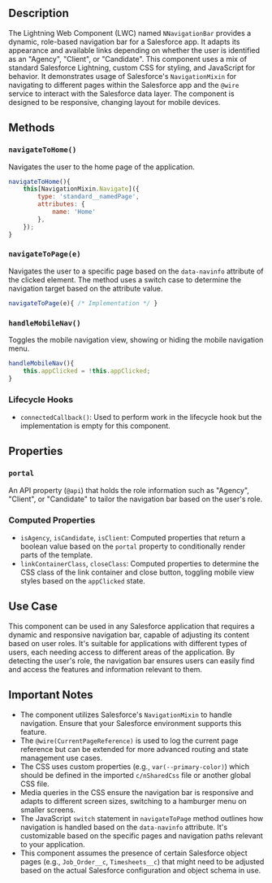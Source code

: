## Description

The Lightning Web Component (LWC) named `NNavigationBar` provides a dynamic, role-based navigation bar for a Salesforce app. It adapts its appearance and available links depending on whether the user is identified as an "Agency", "Client", or "Candidate". This component uses a mix of standard Salesforce Lightning, custom CSS for styling, and JavaScript for behavior. It demonstrates usage of Salesforce's `NavigationMixin` for navigating to different pages within the Salesforce app and the `@wire` service to interact with the Salesforce data layer. The component is designed to be responsive, changing layout for mobile devices.

## Methods

### `navigateToHome()`
Navigates the user to the home page of the application.

```javascript
navigateToHome(){
    this[NavigationMixin.Navigate]({
        type: 'standard__namedPage',
        attributes: {
            name: 'Home'
        },
    });
}
```

### `navigateToPage(e)`
Navigates the user to a specific page based on the `data-navinfo` attribute of the clicked element. The method uses a switch case to determine the navigation target based on the attribute value.

```javascript
navigateToPage(e){ /* Implementation */ }
```

### `handleMobileNav()`
Toggles the mobile navigation view, showing or hiding the mobile navigation menu.

```javascript
handleMobileNav(){
    this.appClicked = !this.appClicked;
}
```

### Lifecycle Hooks
- `connectedCallback()`: Used to perform work in the lifecycle hook but the implementation is empty for this component.

## Properties

### `portal`
An API property (`@api`) that holds the role information such as "Agency", "Client", or "Candidate" to tailor the navigation bar based on the user's role.

### Computed Properties
- `isAgency`, `isCandidate`, `isClient`: Computed properties that return a boolean value based on the `portal` property to conditionally render parts of the template.
- `linkContainerClass`, `closeClass`: Computed properties to determine the CSS class of the link container and close button, toggling mobile view styles based on the `appClicked` state.

## Use Case

This component can be used in any Salesforce application that requires a dynamic and responsive navigation bar, capable of adjusting its content based on user roles. It's suitable for applications with different types of users, each needing access to different areas of the application. By detecting the user's role, the navigation bar ensures users can easily find and access the features and information relevant to them.

## Important Notes

- The component utilizes Salesforce's `NavigationMixin` to handle navigation. Ensure that your Salesforce environment supports this feature.
- The `@wire(CurrentPageReference)` is used to log the current page reference but can be extended for more advanced routing and state management use cases.
- The CSS uses custom properties (e.g., `var(--primary-color)`) which should be defined in the imported `c/nSharedCss` file or another global CSS file.
- Media queries in the CSS ensure the navigation bar is responsive and adapts to different screen sizes, switching to a hamburger menu on smaller screens.
- The JavaScript `switch` statement in `navigateToPage` method outlines how navigation is handled based on the `data-navinfo` attribute. It's customizable based on the specific pages and navigation paths relevant to your application.
- This component assumes the presence of certain Salesforce object pages (e.g., `Job_Order__c`, `Timesheets__c`) that might need to be adjusted based on the actual Salesforce configuration and object schema in use.